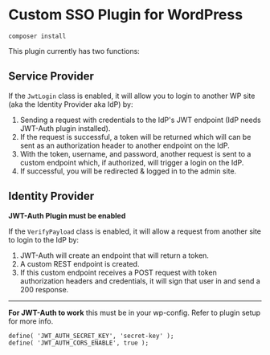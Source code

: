 # Custom SSO Plugin for WordPress

`composer install`

This plugin currently has two functions:

## Service Provider 
If the `JwtLogin` class is enabled, it will allow you to login to another WP site (aka the Identity Provider aka  IdP) by:

1. Sending a request with credentials to the IdP's JWT endpoint (IdP needs JWT-Auth plugin installed).
2. If the request is successful, a token will be returned which will can be sent as an authorization header to another endpoint on the IdP.
3. With the token, username, and password, another request is sent to a custom endpoint which, if authorized, will trigger a login on the IdP.
4. If successful, you will be redirected & logged in to the admin site.

## Identity Provider
**JWT-Auth Plugin must be enabled**

If the `VerifyPayload` class is enabled, it will allow a request from another site to login to the IdP by:

1. JWT-Auth will create an endpoint that will return a token.
2. A custom REST endpoint is created.
3. If this custom endpoint receives a POST request with token authorization headers and credentials, it will sign that user in and send a 200 response.

---

**For JWT-Auth to work** this must be in your wp-config. Refer to plugin setup for more info.
```
define( 'JWT_AUTH_SECRET_KEY', 'secret-key' );
define( 'JWT_AUTH_CORS_ENABLE', true );
```